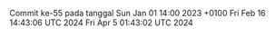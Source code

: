 Commit ke-55 pada tanggal Sun Jan 01 14:00 2023 +0100
Fri Feb 16 14:43:06 UTC 2024
Fri Apr  5 01:43:02 UTC 2024

